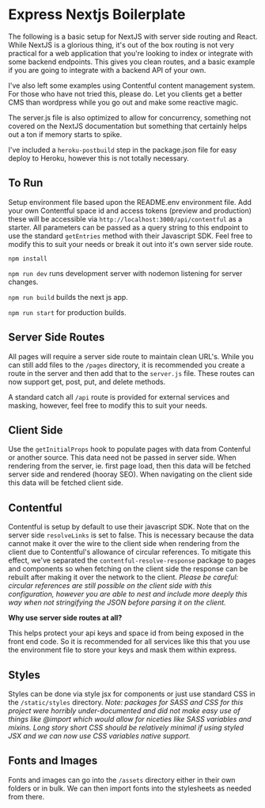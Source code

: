 # Express Nextjs Boilerplate

The following is a basic setup for NextJS with server side routing and React. While NextJS is a glorious thing, it's out of the box routing is not very practical for a web application that you're looking to index or integrate with some backend endpoints. This gives you clean routes, and a basic example if you are going to integrate with a backend API of your own. 

I've also left some examples using Contentful content management system. For those who have not tried this, please do. Let you clients get a better CMS than wordpress while you go out and make some reactive magic.

The server.js file is also optimized to allow for concurrency, something not covered on the NextJS documentation but something that certainly helps out a ton if memory starts to spike.

I've included a `heroku-postbuild` step in the package.json file for easy deploy to Heroku, however this is not totally necessary.

## To Run

Setup environment file based upon the README.env environment file. Add your own Contentful space id and access tokens (preview and production) these will be accessible via `http://localhost:3000/api/contentful` as a starter. All parameters can be passed as a query string to this endpoint to use the standard `getEntries` method with their Javascript SDK. Feel free to modify this to suit your needs or break it out into it's own server side route. 

`npm install`

`npm run dev` runs development server with nodemon listening for server changes.

`npm run build` builds the next js app.

`npm run start` for production builds.

## Server Side Routes

All pages will require a server side route to maintain clean URL's. While you can still add files to the `/pages` directory, it is recommended you create a route in the server and then add that to the `server.js` file. These routes can now support get, post, put, and delete methods.

A standard catch all `/api` route is provided for external services and masking, however, feel free to modify this to suit your needs.

## Client Side

Use the `getInitialProps` hook to populate pages with data from Contenful or another source. This data need not be passed in server side. When rendering from the server, ie. first page load, then this data will be fetched server side and rendered (hooray SEO). When navigating on the client side this data will be fetched client side.

## Contentful

Contentful is setup by default to use their javascript SDK. Note that on the server side `resolveLinks` is set to false. This is necessary because the data cannot make it over the wire to the client side when rendering from the client due to Contentful's allowance of circular references. To mitigate this effect, we've separated the `contentful-resolve-response` package to pages and components so when fetching on the client side the response can be rebuilt after making it over the network to the client. *Please be careful: circular references are still possible on the client side with this configuration, however you are able to nest and include more deeply this way when not stringifying the JSON before parsing it on the client.*

**Why use server side routes at all?**

This helps protect your api keys and space id from being exposed in the front end code. So it is recommended for all services like this that you use the environment file to store your keys and mask them within express.

## Styles

Styles can be done via style jsx for components or just use standard CSS in the `/static/styles` directory. *Note: packages for SASS and CSS for this project were horribly under-documented and did not make easy use of things like @import which would allow for niceties like SASS variables and mixins. Long story short CSS should be relatively minimal if using styled JSX and we can now use CSS variables native support.*

## Fonts and Images

Fonts and images can go into the `/assets` directory either in their own folders or in bulk. We can then import fonts into the stylesheets as needed from there.

